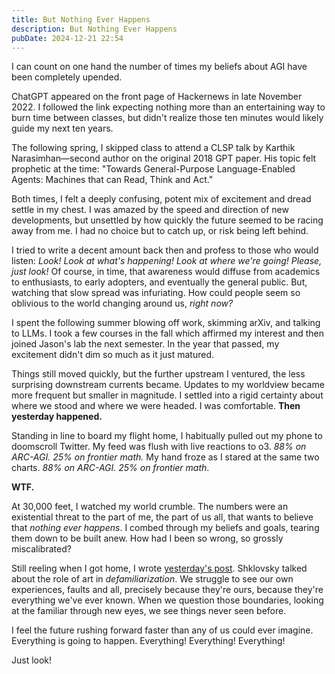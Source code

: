 ```yaml
---
title: But Nothing Ever Happens
description: But Nothing Ever Happens
pubDate: 2024-12-21 22:54
---
```


I can count on one hand the number of times my beliefs about AGI have been completely upended.

ChatGPT appeared on the front page of Hackernews in late November 2022. I followed the link expecting nothing more than an entertaining way to burn time between classes, but didn't realize those ten minutes would likely guide my next ten years.

The following spring, I skipped class to attend a CLSP talk by Karthik Narasimhan—second author on the original 2018 GPT paper. His topic felt prophetic at the time: "Towards General-Purpose Language-Enabled Agents: Machines that can Read, Think and Act."

Both times, I felt a deeply confusing, potent mix of excitement and dread settle in my chest. I was amazed by the speed and direction of new developments, but unsettled by how quickly the future seemed to be racing away from me. I had no choice but to catch up, or risk being left behind.

I tried to write a decent amount back then and profess to those who would listen: *Look! Look at what's happening! Look at where we're going! Please, just look!* Of course, in time, that awareness would diffuse from academics to enthusiasts, to early adopters, and eventually the general public. But, watching that slow spread was infuriating. How could people seem so oblivious to the world changing around us, *right now?*

I spent the following summer blowing off work, skimming arXiv, and talking to LLMs. I took a few courses in the fall which affirmed my interest and then joined Jason's lab the next semester. In the year that passed, my excitement didn't dim so much as it just matured.

Things still moved quickly, but the further upstream I ventured, the less surprising downstream currents became. Updates to my worldview became more frequent but smaller in magnitude. I settled into a rigid certainty about where we stood and where we were headed. I was comfortable. **Then yesterday happened.**

Standing in line to board my flight home, I habitually pulled out my phone to doomscroll Twitter. My feed was flush with live reactions to o3. *88% on ARC-AGI. 25% on frontier math.* My hand froze as I stared at the same two charts. *88% on ARC-AGI. 25% on frontier math*.

**WTF.**

At 30,000 feet, I watched my world crumble. The numbers were an existential threat to the part of me, the part of us all, that wants to believe that *nothing ever happens*. I combed through my beliefs and goals, tearing them down to be built anew. How had I been so wrong, so grossly miscalibrated?

Still reeling when I got home, I wrote [yesterday's post](sky-fall). Shklovsky talked about the role of art in _defamiliarization_. We struggle to see our own experiences, faults and all, precisely because they're ours, because they're everything we've ever known. When we question those boundaries, looking at the familiar through new eyes, we see things never seen before.

I feel the future rushing forward faster than any of us could ever imagine. Everything is going to happen. Everything! Everything! Everything!

Just look!
